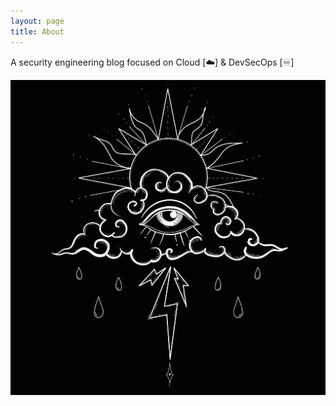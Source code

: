 ```yaml
---
layout: page
title: About
---
```


A security engineering blog focused on Cloud [☁️] & DevSecOps [♾️]

<p align="center">
  <img src="assets/android-chrome-512x512.png"  />
</p>